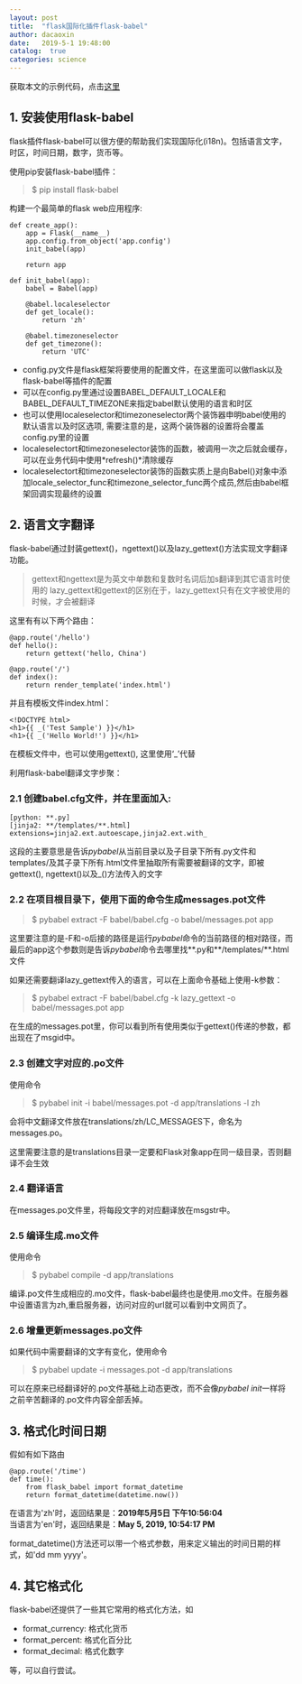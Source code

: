 ```yaml
---
layout: post
title:  "flask国际化插件flask-babel"
author: dacaoxin
date:   2019-5-1 19:48:00
catalog:  true
categories: science
---
```


获取本文的示例代码，点击[这里](https://github.com/caoxin1988/flask_demo/tree/master/babel)

## 1. 安装使用flask-babel

flask插件flask-babel可以很方便的帮助我们实现国际化(i18n)。包括语言文字，时区，时间日期，数字，货币等。

使用pip安装flask-babel插件：

> $ pip install flask-babel

构建一个最简单的flask web应用程序:

```
def create_app():
    app = Flask(__name__)
    app.config.from_object('app.config')
    init_babel(app)

    return app

def init_babel(app):
    babel = Babel(app)

    @babel.localeselector
    def get_locale():
        return 'zh'

    @babel.timezoneselector
    def get_timezone():
        return 'UTC'
```
* config.py文件是flask框架将要使用的配置文件，在这里面可以做flask以及flask-babel等插件的配置
* 可以在config.py里通过设置BABEL_DEFAULT_LOCALE和BABEL_DEFAULT_TIMEZONE来指定babel默认使用的语言和时区
* 也可以使用localeselector和timezoneselector两个装饰器申明babel使用的默认语言以及时区选项, 需要注意的是，这两个装饰器的设置将会覆盖config.py里的设置
* localeselectort和timezoneselector装饰的函数，被调用一次之后就会缓存，可以在业务代码中使用*refresh()*清除缓存
* localeselectort和timezoneselector装饰的函数实质上是向Babel()对象中添加locale_selector_func和timezone_selector_func两个成员,然后由babel框架回调实现最终的设置

## 2. 语言文字翻译

flask-babel通过封装gettext()，ngettext()以及lazy_gettext()方法实现文字翻译功能。

> gettext和ngettext是为英文中单数和复数时名词后加s翻译到其它语言时使用的
> lazy_gettext和gettext的区别在于，lazy_gettext只有在文字被使用的时候，才会被翻译

这里有有以下两个路由：

```
@app.route('/hello')
def hello():
    return gettext('hello, China')

@app.route('/')
def index():
    return render_template('index.html')
```

并且有模板文件index.html：

```
<!DOCTYPE html>
<h1>{{ _('Test Sample') }}</h1>
<h1>{{ _('Hello World!') }}</h1>
```
在模板文件中，也可以使用gettext(), 这里使用‘_’代替

利用flask-babel翻译文字步聚：

### 2.1 创建babel.cfg文件，并在里面加入:

```
[python: **.py]
[jinja2: **/templates/**.html]
extensions=jinja2.ext.autoescape,jinja2.ext.with_
```

这段的主要意思是告诉*pybabel*从当前目录以及子目录下所有.py文件和templates/及其子录下所有.html文件里抽取所有需要被翻译的文字，即被gettext(), ngettext()以及_()方法传入的文字

### 2.2 在项目根目录下，使用下面的命令生成messages.pot文件

> $ pybabel extract -F babel/babel.cfg -o babel/messages.pot app

这里要注意的是-F和-o后接的路径是运行*pybabel*命令的当前路径的相对路径，而最后的app这个参数则是告诉*pybabel*命令去哪里找**.py和**/templates/**.html文件

如果还需要翻译lazy_gettext传入的语言，可以在上面命令基础上使用-k参数：

> $ pybabel extract -F babel/babel.cfg -k lazy_gettext -o babel/messages.pot app

在生成的messages.pot里，你可以看到所有使用类似于gettext()传递的参数，都出现在了msgid中。

### 2.3 创建文字对应的.po文件

使用命令

> $ pybabel init -i babel/messages.pot -d app/translations -l zh

会将中文翻译文件放在translations/zh/LC_MESSAGES下，命名为messages.po。

这里需要注意的是translations目录一定要和Flask对象app在同一级目录，否则翻译不会生效

### 2.4 翻译语言

在messages.po文件里，将每段文字的对应翻译放在msgstr中。

### 2.5 编译生成.mo文件

使用命令

> $ pybabel compile -d app/translations

编译.po文件生成相应的.mo文件，flask-babel最终也是使用.mo文件。在服务器中设置语言为zh,重启服务器，访问对应的url就可以看到中文网页了。

### 2.6 增量更新messages.po文件

如果代码中需要翻译的文字有变化，使用命令

> $ pybabel update -i messages.pot -d app/translations

可以在原来已经翻译好的.po文件基础上动态更改，而不会像*pybabel init*一样将之前辛苦翻译的.po文件内容全部丢掉。

## 3. 格式化时间日期

假如有如下路由

```
@app.route('/time')
def time():
    from flask_babel import format_datetime
    return format_datetime(datetime.now())
```

在语言为'zh'时，返回结果是：**2019年5月5日 下午10:56:04**  
当语言为'en'时，返回结果是：**May 5, 2019, 10:54:17 PM**

format_datetime()方法还可以带一个格式参数，用来定义输出的时间日期的样式，如'dd mm yyyy'。

## 4. 其它格式化

flask-babel还提供了一些其它常用的格式化方法，如

* format_currency: 格式化货币
* format_percent: 格式化百分比
* format_decimal: 格式化数字

等，可以自行尝试。
